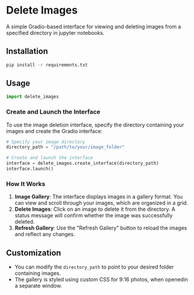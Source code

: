 # Delete Images

A simple Gradio-based interface for viewing and deleting images from a specified directory in jupyter notebooks.

## Installation

```bash
pip install -r requirements.txt
```

## Usage

```python
import delete_images
```

### Create and Launch the Interface

To use the image deletion interface, specify the directory containing your images and create the Gradio interface:

```python
# Specify your image directory
directory_path = "/path/to/your/image_folder"

# Create and launch the interface
interface = delete_images.create_interface(directory_path)
interface.launch()
```

### How It Works

1. **Image Gallery**: The interface displays images in a gallery format. You can view and scroll through your images, which are organized in a grid.
2. **Delete Images**: Click on an image to delete it from the directory. A status message will confirm whether the image was successfully deleted.
3. **Refresh Gallery**: Use the "Refresh Gallery" button to reload the images and reflect any changes.


## Customization

- You can modify the `directory_path` to point to your desired folder containing images.
- The gallery is styled using custom CSS for 9:16 photos, when openedin a separate window.